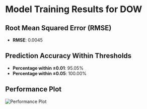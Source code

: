 # Model Training Results for DOW

## Root Mean Squared Error (RMSE)
- **RMSE**: 0.0045

## Prediction Accuracy Within Thresholds
- **Percentage within ±0.01**: 95.05%
- **Percentage within ±0.05**: 100.00%

## Performance Plot
![Performance Plot](../imgs/DOW.png)
